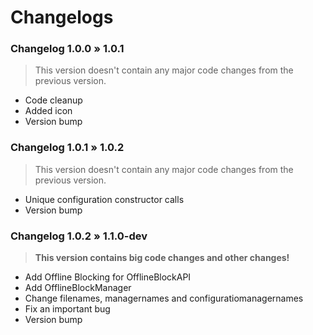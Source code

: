 # Changelogs


### Changelog 1.0.0 » 1.0.1
> This version doesn't contain any major code changes from the previous version.
- Code cleanup
- Added icon
- Version bump

### Changelog 1.0.1 » 1.0.2
> This version doesn't contain any major code changes from the previous version.
- Unique configuration constructor calls
- Version bump

### Changelog 1.0.2 » 1.1.0-dev
> **This version contains big code changes and other changes!**
- Add Offline Blocking for OfflineBlockAPI
- Add OfflineBlockManager
- Change filenames, managernames and configuratiomanagernames
- Fix an important bug
- Version bump